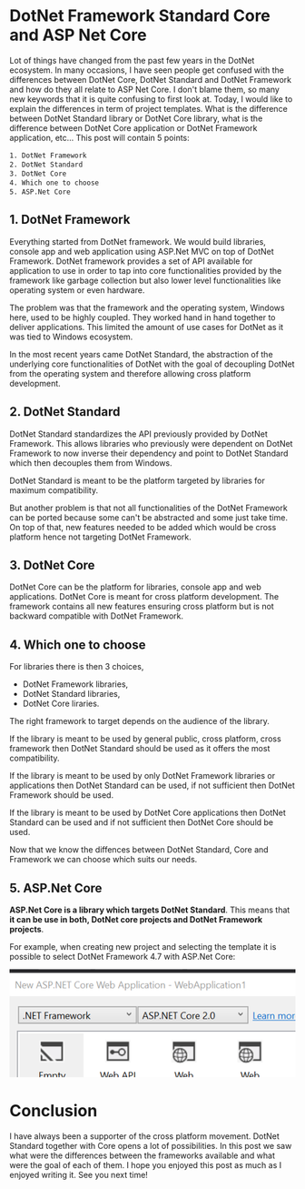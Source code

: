 # DotNet Framework Standard Core and ASP Net Core

Lot of things have changed from the past few years in the DotNet ecosystem. In many occasions, I have seen people get confused with the differences between DotNet Core, DotNet Standard and DotNet Framework and how do they all relate to ASP Net Core.
I don't blame them, so many new keywords that it is quite confusing to first look at.
Today, I would like to explain the differences in term of project templates. What is the difference between DotNet Standard library or DotNet Core library, what is the difference between DotNet Core application or DotNet Framework application, etc... This post will contain 5 points:

```
1. DotNet Framework
2. DotNet Standard
3. DotNet Core
4. Which one to choose
5. ASP.Net Core
```

## 1. DotNet Framework

Everything started from DotNet framework.
We would build libraries, console app and web application using ASP.Net MVC on top of DotNet Framework.
DotNet framework provides a set of API available for application to use in order to tap into core functionalities provided by the framework like garbage collection but also lower level functionalities like operating system or even hardware.

The problem was that the framework and the operating system, Windows here, used to be highly coupled. They worked hand in hand together to deliver applications. This limited the amount of use cases for DotNet as it was tied to Windows ecosystem.

In the most recent years came DotNet Standard, the abstraction of the underlying core functionalities of DotNet with the goal of decoupling DotNet from the operating system and therefore allowing cross platform development.

## 2. DotNet Standard

DotNet Standard standardizes the API previously provided by DotNet Framework.
This allows libraries who previously were dependent on DotNet Framework to now inverse their dependency and point to DotNet Standard which then decouples them from Windows.

DotNet Standard is meant to be the platform targeted by libraries for maximum compatibility.

But another problem is that not all functionalities of the DotNet Framework can be ported because some can't be abstracted and some just take time. On top of that, new features needed to be added which would be cross platform hence  not targeting DotNet Framework.

## 3. DotNet Core

DotNet Core can be the platform for libraries, console app and web applications.
DotNet Core is meant for cross platform development. The framework contains all new features ensuring cross platform but is not backward compatible with DotNet Framework.

## 4. Which one to choose

For libraries there is then 3 choices, 

- DotNet Framework libraries, 
- DotNet Standard libraries,
- DotNet Core liraries.

The right framework to target depends on the audience of the library.

If the library is meant to be used by general public, cross platform, cross framework then DotNet Standard should be used as it offers the most compatibility.

If the library is meant to be used by only DotNet Framework libraries or applications then DotNet Standard can be used, if not sufficient then DotNet Framework should be used.

If the library is meant to be used by DotNet Core applications then DotNet Standard can be used and if not sufficient then DotNet Core should be used.

Now that we know the diffences between DotNet Standard, Core and Framework we can choose which suits our needs.

## 5. ASP.Net Core

__ASP.Net Core is a library which targets DotNet Standard__.
This means that __it can be use in both, DotNet core projects and DotNet Framework projects__.

For example, when creating new project and selecting the template it is possible to select DotNet Framework 4.7 with ASP.Net Core:

![Image](https://raw.githubusercontent.com/Kimserey/BlogArchive/github/img/20180120/aspnetcore.PNG)

# Conclusion

I have always been a supporter of the cross platform movement. DotNet Standard together with Core opens a lot of possibilities. In this post we saw what were the differences between the frameworks available and what were the goal of each of them. I hope you enjoyed this post as much as I enjoyed writing it. See you next time!